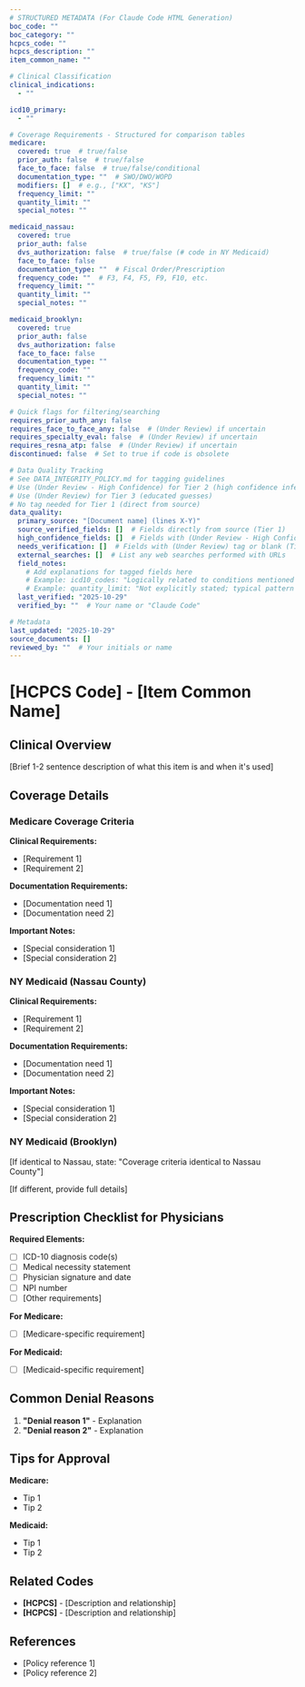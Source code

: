```yaml
---
# STRUCTURED METADATA (For Claude Code HTML Generation)
boc_code: ""
boc_category: ""
hcpcs_code: ""
hcpcs_description: ""
item_common_name: ""

# Clinical Classification
clinical_indications:
  - ""

icd10_primary:
  - ""

# Coverage Requirements - Structured for comparison tables
medicare:
  covered: true  # true/false
  prior_auth: false  # true/false
  face_to_face: false  # true/false/conditional
  documentation_type: ""  # SWO/DWO/WOPD
  modifiers: []  # e.g., ["KX", "KS"]
  frequency_limit: ""
  quantity_limit: ""
  special_notes: ""

medicaid_nassau:
  covered: true
  prior_auth: false
  dvs_authorization: false  # true/false (# code in NY Medicaid)
  face_to_face: false
  documentation_type: ""  # Fiscal Order/Prescription
  frequency_code: ""  # F3, F4, F5, F9, F10, etc.
  frequency_limit: ""
  quantity_limit: ""
  special_notes: ""

medicaid_brooklyn:
  covered: true
  prior_auth: false
  dvs_authorization: false
  face_to_face: false
  documentation_type: ""
  frequency_code: ""
  frequency_limit: ""
  quantity_limit: ""
  special_notes: ""

# Quick flags for filtering/searching
requires_prior_auth_any: false
requires_face_to_face_any: false  # (Under Review) if uncertain
requires_specialty_eval: false  # (Under Review) if uncertain
requires_resna_atp: false  # (Under Review) if uncertain
discontinued: false  # Set to true if code is obsolete

# Data Quality Tracking
# See DATA_INTEGRITY_POLICY.md for tagging guidelines
# Use (Under Review - High Confidence) for Tier 2 (high confidence inferences)
# Use (Under Review) for Tier 3 (educated guesses)
# No tag needed for Tier 1 (direct from source)
data_quality:
  primary_source: "[Document name] (lines X-Y)"
  source_verified_fields: []  # Fields directly from source (Tier 1)
  high_confidence_fields: []  # Fields with (Under Review - High Confidence) tag (Tier 2)
  needs_verification: []  # Fields with (Under Review) tag or blank (Tier 3-4)
  external_searches: []  # List any web searches performed with URLs
  field_notes:
    # Add explanations for tagged fields here
    # Example: icd10_codes: "Logically related to conditions mentioned in source"
    # Example: quantity_limit: "Not explicitly stated; typical pattern for this equipment type"
  last_verified: "2025-10-29"
  verified_by: ""  # Your name or "Claude Code"

# Metadata
last_updated: "2025-10-29"
source_documents: []
reviewed_by: ""  # Your initials or name
---
```


# [HCPCS Code] - [Item Common Name]

## Clinical Overview

[Brief 1-2 sentence description of what this item is and when it's used]

## Coverage Details

### Medicare Coverage Criteria

**Clinical Requirements:**
- [Requirement 1]
- [Requirement 2]

**Documentation Requirements:**
- [Documentation need 1]
- [Documentation need 2]

**Important Notes:**
- [Special consideration 1]
- [Special consideration 2]

### NY Medicaid (Nassau County)

**Clinical Requirements:**
- [Requirement 1]
- [Requirement 2]

**Documentation Requirements:**
- [Documentation need 1]
- [Documentation need 2]

**Important Notes:**
- [Special consideration 1]
- [Special consideration 2]

### NY Medicaid (Brooklyn)

[If identical to Nassau, state: "Coverage criteria identical to Nassau County"]

[If different, provide full details]

## Prescription Checklist for Physicians

**Required Elements:**
- [ ] ICD-10 diagnosis code(s)
- [ ] Medical necessity statement
- [ ] Physician signature and date
- [ ] NPI number
- [ ] [Other requirements]

**For Medicare:**
- [ ] [Medicare-specific requirement]

**For Medicaid:**
- [ ] [Medicaid-specific requirement]

## Common Denial Reasons

1. **"Denial reason 1"** - Explanation
2. **"Denial reason 2"** - Explanation

## Tips for Approval

**Medicare:**
- Tip 1
- Tip 2

**Medicaid:**
- Tip 1
- Tip 2

## Related Codes

- **[HCPCS]** - [Description and relationship]
- **[HCPCS]** - [Description and relationship]

## References

- [Policy reference 1]
- [Policy reference 2]
